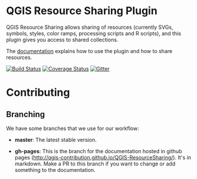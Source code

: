 QGIS Resource Sharing Plugin
============================
QGIS Resource Sharing allows sharing of resources (currently SVGs, symbols,
styles, color ramps, processing scripts and R scripts), and this plugin
gives you access to shared collections.

The [documentation](http://qgis-contribution.github.io/QGIS-ResourceSharing/)
explains how to use the plugin and how to share resources.

[![Build Status](https://travis-ci.org/akbargumbira/qgis_resources_sharing.svg?branch=master)](https://travis-ci.org/akbargumbira/qgis_resources_sharing) [![Coverage Status](https://coveralls.io/repos/github/akbargumbira/qgis_resources_sharing/badge.svg?branch=master)](https://coveralls.io/github/akbargumbira/qgis_resources_sharing?branch=master) [![Gitter](https://badges.gitter.im/akbargumbira/qgis_resources_sharing.svg)](https://gitter.im/akbargumbira/qgis_resources_sharing?utm_source=badge&utm_medium=badge&utm_campaign=pr-badge) 


Contributing
==============================

## Branching
We have some branches that we use for our workflow:

* **master**: The latest stable version.

* **gh-pages**: This is the branch for the documentation hosted in github 
pages (http://qgis-contribution.github.io/QGIS-ResourceSharing/). It's in markdown.
Make a PR to this branch if you want to change or add something to the documentation.
